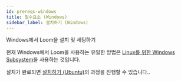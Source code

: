 ```yaml
---
id: prereqs-windows
title: 필수요소 (Windows)
sidebar_label: 설치하기 (Windows)
---
```

Windows에서 Loom을 설치 및 세팅하기

현재 Windows에서 Loom을 사용하는 유일한 방법은 [Linux를 위한 Windows Subsystem](https://docs.microsoft.com/en-us/windows/wsl/install-win10)을 사용하는 것입니다.

설치가 완료되면 [설치하기 (Ubuntu)](prereqs-ubuntu.html)의 과정을 진행할 수 있습니다..